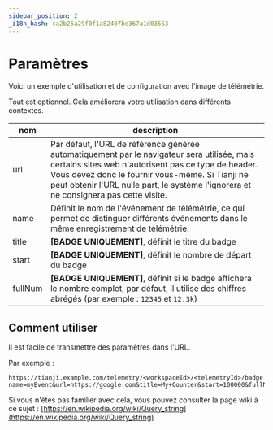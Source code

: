 ```yaml
---
sidebar_position: 2
_i18n_hash: ca2b25a29f0f1a82407be367a1d03553
---
```

# Paramètres

Voici un exemple d'utilisation et de configuration avec l'image de télémétrie.

Tout est optionnel. Cela améliorera votre utilisation dans différents contextes.

| nom | description |
| -------- | --------- |
| url | Par défaut, l'URL de référence générée automatiquement par le navigateur sera utilisée, mais certains sites web n'autorisent pas ce type de header. Vous devez donc le fournir vous-même. Si Tianji ne peut obtenir l'URL nulle part, le système l'ignorera et ne consignera pas cette visite. |
| name | Définit le nom de l'événement de télémétrie, ce qui permet de distinguer différents événements dans le même enregistrement de télémétrie. |
| title | **[BADGE UNIQUEMENT]**, définit le titre du badge |
| start | **[BADGE UNIQUEMENT]**, définit le nombre de départ du badge |
| fullNum | **[BADGE UNIQUEMENT]**, définit si le badge affichera le nombre complet, par défaut, il utilise des chiffres abrégés (par exemple : `12345` et `12.3k`) |

## Comment utiliser

Il est facile de transmettre des paramètres dans l'URL.

Par exemple :

```
https://tianji.example.com/telemetry/<workspaceId>/<telemetryId>/badge.svg?name=myEvent&url=https://google.com&title=My+Counter&start=100000&fullNum=true
```

Si vous n'êtes pas familier avec cela, vous pouvez consulter la page wiki à ce sujet : [https://en.wikipedia.org/wiki/Query_string](https://en.wikipedia.org/wiki/Query_string)
